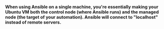 #### When using Ansible on a single machine, you're essentially making your Ubuntu VM both the control node (where Ansible runs) and the managed node (the target of your automation). Ansible will connect to "localhost" instead of remote servers.